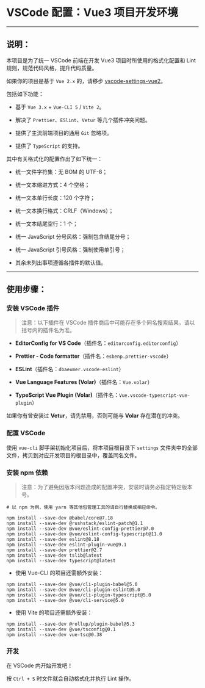 # VSCode 配置：Vue3 项目开发环境

---

## 说明：

本项目是为了统一 VSCode 前端在开发 Vue3 项目时所使用的格式化配置和 Lint 规则，规范代码风格，提升代码质量。

如果你的项目是基于 `Vue 2.x` 的，请移步 [vscode-settings-vue2](https://github.com/fudiwei/vscode-settings-vue2)。

包括如下功能：

-   基于 `Vue 3.x` + `Vue-CLI 5` / `Vite 2`。

-   解决了 `Prettier`、`ESlint`、`Vetur` 等几个插件冲突问题。

-   提供了主流前端项目的通用 `Git` 忽略项。

-   提供了 `TypeScript` 的支持。

其中有关格式化的配置作出了如下统一：

-   统一文件字符集：无 BOM 的 UTF-8；

-   统一文本缩进方式：4 个空格；

-   统一文本单行长度：120 个字符；

-   统一文本换行格式：CRLF（Windows）；

-   统一文本结尾空行：1 个；

-   统一 JavaScript 分号风格：强制包含结尾分号；

-   统一 JavaScript 引号风格：强制使用单引号；

-   其余未列出事项遵循各插件的默认值。

---

## 使用步骤：

### 安装 VSCode 插件

> 注意：以下插件在 VSCode 插件商店中可能存在多个同名搜索结果，请以括号内的插件名为准。

-   **EditorConfig for VS Code**（插件名：`editorconfig.editorconfig`）

-   **Prettier - Code formatter**（插件名：`esbenp.prettier-vscode`）

-   **ESLint**（插件名：`dbaeumer.vscode-eslint`）

-   **Vue Language Features (Volar)**（插件名：`Vue.volar`）

-   **TypeScript Vue Plugin (Volar)**（插件名：`Vue.vscode-typescript-vue-plugin`）

如果你有曾安装过 **Vetur**，请先禁用，否则可能与 **Volar** 存在潜在的冲突。

### 配置 VSCode

使用 `vue-cli` 脚手架初始化项目后，将本项目根目录下 `settings` 文件夹中的全部文件，拷贝到对应开发项目的根目录中，覆盖同名文件。

### 安装 npm 依赖

> 注意：为了避免因版本问题造成的配置冲突，安装时请务必指定特定版本号。

```shell
# 以 npm 为例，使用 yarn 等其他包管理工具的请自行替换成相应命令。

npm install --save-dev @babel/core@7.18
npm install --save-dev @rushstack/eslint-patch@1.1
npm install --save-dev @vue/eslint-config-prettier@7.0
npm install --save-dev @vue/eslint-config-typescript@11.0
npm install --save-dev eslint@8.18
npm install --save-dev eslint-plugin-vue@9.1
npm install --save-dev prettier@2.7
npm install --save-dev tslib@latest
npm install --save-dev typescript@latest
```

-   使用 Vue-CLI 的项目还需额外安装：

```shell
npm install --save-dev @vue/cli-plugin-babel@5.0
npm install --save-dev @vue/cli-plugin-eslint@5.0
npm install --save-dev @vue/cli-plugin-typescript@5.0
npm install --save-dev @vue/cli-service@5.0
```

-   使用 Vite 的项目还需额外安装：

```shell
npm install --save-dev @rollup/plugin-babel@5.3
npm install --save-dev @vue/tsconfig@0.1
npm install --save-dev vue-tsc@0.38
```

### 开发

在 VSCode 内开始开发吧！

按 `Ctrl + S` 时文件就会自动格式化并执行 Lint 操作。
